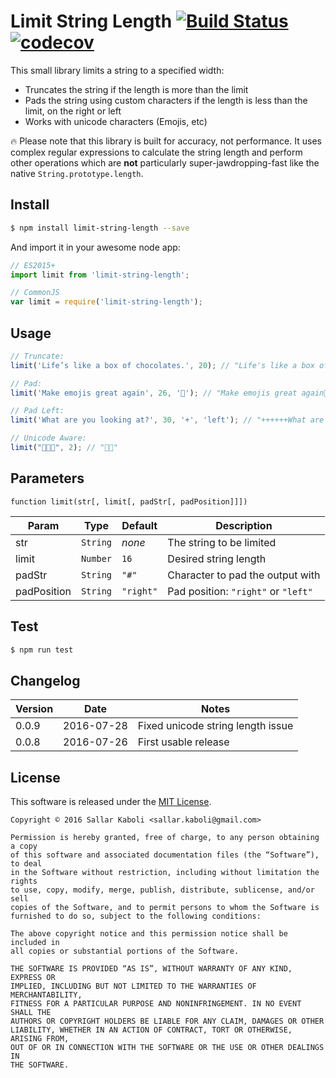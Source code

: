 # Limit String Length [![Build Status](https://travis-ci.org/sallar/limit-string-length.svg?branch=master)](https://travis-ci.org/sallar/limit-string-length) [![codecov](https://codecov.io/gh/sallar/limit-string-length/branch/master/graph/badge.svg)](https://codecov.io/gh/sallar/limit-string-length)

This small library limits a string to a specified width:

- Truncates the string if the length is more than the limit
- Pads the string using custom characters if the length is less than the limit, on the right or left
- Works with unicode characters (Emojis, etc)

🔥 Please note that this library is built for accuracy, not performance. It uses complex regular expressions to
calculate the string length and perform other operations which are **not** particularly super-jawdropping-fast like
the native `String.prototype.length`.

## Install
```bash
$ npm install limit-string-length --save
```

And import it in your awesome node app:

```javascript
// ES2015+
import limit from 'limit-string-length';

// CommonJS
var limit = require('limit-string-length');
```

## Usage
```javascript
// Truncate:
limit('Life’s like a box of chocolates.', 20); // "Life's like a box of"

// Pad:
limit('Make emojis great again', 26, '💩'); // "Make emojis great again💩💩💩"

// Pad Left:
limit('What are you looking at?', 30, '+', 'left'); // "++++++What are you looking at?"

// Unicode Aware:
limit("🤔🤔🤔", 2); // "🤔🤔"
```

## Parameters
    function limit(str[, limit[, padStr[, padPosition]]])

| Param | Type | Default | Description |
|---|---|---|---|
| str | <code>String</code> | *none* | The string to be limited |
| limit | <code>Number</code> | <code>16</code> | Desired string length |
| padStr | <code>String</code> | <code>"#"</code> | Character to pad the output with | 
| padPosition | <code>String</code> | <code>"right"</code> | Pad position: <code>"right"</code> or <code>"left"</code>

## Test
```bash
$ npm run test
```


## Changelog

| Version | Date       | Notes |
|---------|------------|-------|
| 0.0.9   | 2016-07-28 | Fixed unicode string length issue |
| 0.0.8   | 2016-07-26 | First usable release |

## License
This software is released under the [MIT License](http://sallar.mit-license.org/).  

    Copyright © 2016 Sallar Kaboli <sallar.kaboli@gmail.com>
    
    Permission is hereby granted, free of charge, to any person obtaining a copy
    of this software and associated documentation files (the “Software”), to deal
    in the Software without restriction, including without limitation the rights
    to use, copy, modify, merge, publish, distribute, sublicense, and/or sell
    copies of the Software, and to permit persons to whom the Software is
    furnished to do so, subject to the following conditions:
    
    The above copyright notice and this permission notice shall be included in
    all copies or substantial portions of the Software.
    
    THE SOFTWARE IS PROVIDED “AS IS”, WITHOUT WARRANTY OF ANY KIND, EXPRESS OR
    IMPLIED, INCLUDING BUT NOT LIMITED TO THE WARRANTIES OF MERCHANTABILITY,
    FITNESS FOR A PARTICULAR PURPOSE AND NONINFRINGEMENT. IN NO EVENT SHALL THE
    AUTHORS OR COPYRIGHT HOLDERS BE LIABLE FOR ANY CLAIM, DAMAGES OR OTHER
    LIABILITY, WHETHER IN AN ACTION OF CONTRACT, TORT OR OTHERWISE, ARISING FROM,
    OUT OF OR IN CONNECTION WITH THE SOFTWARE OR THE USE OR OTHER DEALINGS IN
    THE SOFTWARE.
